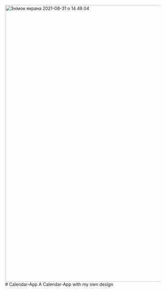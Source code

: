 <img width="894" alt="Знімок екрана 2021-08-31 о 14 48 04" src="https://user-images.githubusercontent.com/87848716/131518216-d8c98b67-b39b-424e-a6c1-aa1242ca467c.png">
# Calendar-App
A Calendar-App with my own design

